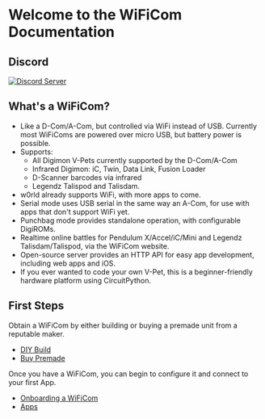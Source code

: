 # Welcome to the WiFiCom Documentation

## Discord
[![Discord Server](https://dcbadge.vercel.app/api/server/yJ4Ub64zrP)](https://discord.gg/yJ4Ub64zrP)

## What's a WiFiCom?
- Like a D-Com/A-Com, but controlled via WiFi instead of USB. Currently most WiFiComs are powered over micro USB, but battery power is possible.
- Supports:
    - All Digimon V-Pets currently supported by the D-Com/A-Com
    - Infrared Digimon: iC, Twin, Data Link, Fusion Loader
    - D-Scanner barcodes via infrared
    - Legendz Talispod and Talisdam.
- w0rld already supports WiFi, with more apps to come.
- Serial mode uses USB serial in the same way an A-Com, for use with apps that don't support WiFi yet.
- Punchbag mode provides standalone operation, with configurable DigiROMs.
- Realtime online battles for Pendulum X/Accel/iC/Mini and Legendz Talisdam/Talispod, via the WiFiCom website.
- Open-source server provides an HTTP API for easy app development, including web apps and iOS.
- If you ever wanted to code your own V-Pet, this is a beginner-friendly hardware platform using CircuitPython.

## First Steps
Obtain a WiFiCom by either building or buying a premade unit from a reputable maker.

- [DIY Build](diy_build.md)
- [Buy Premade](buy_premade.md)

Once you have a WiFiCom, you can begin to configure it and connect to your first App.

- [Onboarding a WiFiCom](onboarding_wificom.md)
- [Apps](apps.md)


